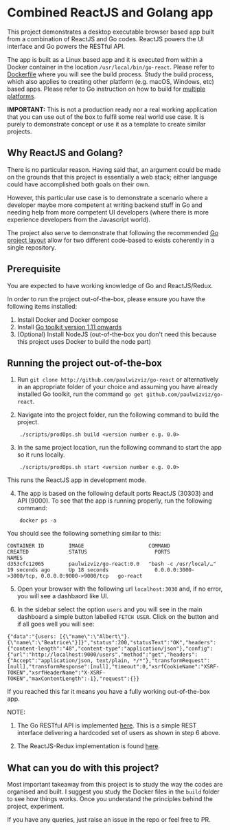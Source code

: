 # Combined ReactJS and Golang app

This project demonstrates a desktop executable browser based app built from a combination of ReactJS and Go codes. ReactJS powers the UI interface and Go powers the RESTful API. 

The app is built as a Linux based app and it is executed from within a Docker container in the location `/usr/local/bin/go-react`. Please refer to [Dockerfile](./build/Dockerfile) where you will see the build process. Study the build process, which also applies to creating other platform (e.g. macOS, Windows, etc) based apps. Please refer to Go instruction on how to build for [multiple platforms](https://binx.io/blog/2018/11/25/go-cross-compilation/).

**IMPORTANT:** This is not a production ready nor a real working application that you can use out of the box to fulfil some real world use case. It is purely to demonstrate concept or use it as a template to create similar projects.

## Why ReactJS and Golang?

There is no particular reason. Having said that, an argument could be made on the grounds that this project is essentially a web stack; either language could have accomplished both goals on their own.

However, this particular use case is to demonstrate a scenario where a developer maybe more competent at writing backend stuff in Go and needing help from more competent UI developers (where there is more experience developers from the Javascript world). 

The project also serve to demonstrate that following the recommended [Go project layout](https://github.com/golang-standards/project-layout) allow for two different code-based to exists coherently in a single repository.

## Prerequisite

You are expected to have working knowledge of Go and ReactJS/Redux.

In order to run the project out-of-the-box, please ensure you have the following items installed:

1. Install Docker and Docker compose
2. Install [Go toolkit version 1.11 onwards](https://blog.golang.org/)
3. (Optional) Install NodeJS (out-of-the-box you don't need this because this project uses Docker to build the node part)

## Running the project out-of-the-box

1. Run `git clone http://github.com/paulwizviz/go-react` or alternatively in an appropriate folder of your choice and assuming you have already installed Go toolkit, run the command `go get github.com/paulwizviz/go-react`.

2. Navigate into the project folder, run the following command to build the project.
```
    ./scripts/prodOps.sh build <version number e.g. 0.0>
```

3. In the same project location, run the following command to start the app so it runs locally.
```
    ./scripts/prodOps.sh start <version number e.g. 0.0>
```
This runs the ReactJS app in development mode.

4. The app is based on the following default ports ReactJS (30303) and API (9000). To see that the app is running properly, run the following command:
```
    docker ps -a
```
You should see the following something similar to this:
```
CONTAINER ID        IMAGE                     COMMAND                  CREATED             STATUS                      PORTS                                            NAMES
d353cfc12065        paulwizviz/go-react:0.0   "bash -c /usr/local/…"   19 seconds ago      Up 18 seconds               0.0.0.0:3000->3000/tcp, 0.0.0.0:9000->9000/tcp   go-react
```

5. Open your browser with the following url `localhost:3030` and, if no error, you will see a dashbaord like UI.

6. In the sidebar select the option `users` and you will see in the main dashboard a simple button labelled `FETCH USER`. Click on the button and if all goes well you will see:

```
{"data":"{users: [{\"name\":\"Albert\"}.{\"name\":\"Beatrice\"}]}","status":200,"statusText":"OK","headers":{"content-length":"48","content-type":"application/json"},"config":{"url":"http://localhost:9000/users","method":"get","headers":{"Accept":"application/json, text/plain, */*"},"transformRequest":[null],"transformResponse":[null],"timeout":0,"xsrfCookieName":"XSRF-TOKEN","xsrfHeaderName":"X-XSRF-TOKEN","maxContentLength":-1},"request":{}}
```

If you reached this far it means you have a fully working out-of-the-box app.

NOTE:

1. The Go RESTful API is implemented [here](./internal/rest/userhandler.go). This is a simple REST interface delivering a hardcoded set of users as shown in step 6 above.

2. The ReactJS-Redux implementation is found [here](./web/reactjs).

## What can you do with this project?

Most important takeaway from this project is to study the way the codes are organised and built. I suggest you study the Docker files in the `build` folder to see how things works. Once you understand the principles behind the project, experiment. 

If you have any queries, just raise an issue in the repo or feel free to PR.
